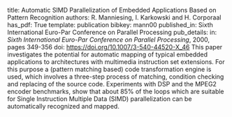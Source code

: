 title: Automatic SIMD Parallelization of Embedded Applications Based on Pattern Recognition
authors: R. Manniesing, I. Karkowski and H. Corporaal
has_pdf: True
template: publication
bibkey: mann00
published_in: Sixth International Euro-Par Conference on Parallel Processing
pub_details: in: <i>Sixth International Euro-Par Conference on Parallel Processing</i>, 2000, pages 349-356
doi: https://doi.org/10.1007/3-540-44520-X_46
This paper investigates the potential for automatic mapping of typical embedded applications to architectures with multimedia instruction set extensions. For this purpose a (pattern matching based) code transformation engine is used, which involves a three-step process of matching, condition checking and replacing of the source code. Experiments with DSP and the MPEG2 encoder benchmarks, show that about 85% of the loops which are suitable for Single Instruction Multiple Data (SIMD) parallelization can be automatically recognized and mapped.

